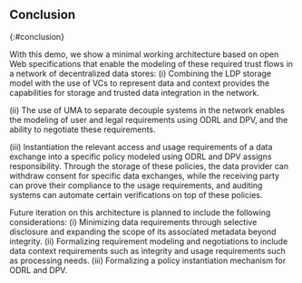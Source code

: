 ## Conclusion
{:#conclusion}

With this demo, we show a minimal working 
architecture based on open Web specifications
that enable the modeling of these required 
trust flows in a network of decentralized
data stores:
(i) Combining the LDP storage model with
the use of VCs to represent data and context
provides the capabilities for storage and
trusted data integration in the network. 
<!-- this automated integration and trust in authenticity -->
(ii) The use of UMA to separate decouple
systems in the network enables the modeling
of user and legal requirements using ODRL and DPV,
and the ability to negotiate these requirements.
<!-- this automates trust in enforcing requirements -->
(iii) Instantiation the relevant access and usage 
requirements of a data exchange into a specific 
policy modeled using ODRL and DPV assigns responsibility.
Through the storage of these policies, 
the data provider can withdraw consent 
for specific data exchanges, 
while the receiving party can prove
their compliance to the usage requirements,
and auditing systems can automate certain 
verifications on top of these policies.

Future iteration on this architecture is planned to include the following considerations:
(i) Minimizing data requirements through selective disclosure
and expanding the scope of its associated metadata beyond integrity.
(ii) Formalizing requirement modeling and negotiations
to include data context requirements such as integrity
and usage requirements such as processing needs.
(iii) Formalizing a policy instantiation mechanism for ODRL and DPV.